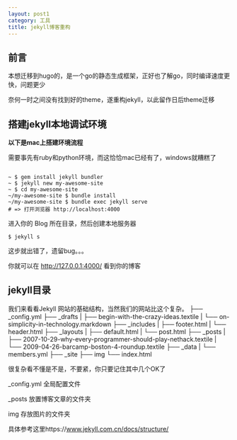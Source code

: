 ```yaml
---
layout: post1
category: 工具
title: jekyll博客重构
---
```


## 前言

本想迁移到hugo的，是一个go的静态生成框架，正好也了解go，同时编译速度更快，问题更少

奈何一时之间没有找到好的theme，遂重构jekyll，以此留作日后theme迁移

## 搭建jekyll本地调试环境

**以下是mac上搭建环境流程**

需要事先有ruby和python环境，而这恰恰mac已经有了，windows就糟糕了

```

~ $ gem install jekyll bundler
~ $ jekyll new my-awesome-site
~ $ cd my-awesome-site
~/my-awesome-site $ bundle install
~/my-awesome-site $ bundle exec jekyll serve
# => 打开浏览器 http://localhost:4000
```

进入你的 Blog 所在目录，然后创建本地服务器

```
$ jekyll s
```

这步就出错了，遗留bug。。。

你就可以在 http://127.0.0.1:4000/ 看到你的博客

## jekyll目录

我们来看看Jekyll 网站的基础结构，当然我们的网站比这个复杂。
├── _config.yml
├── _drafts
|   ├── begin-with-the-crazy-ideas.textile
|   └── on-simplicity-in-technology.markdown
├── _includes
|   ├── footer.html
|   └── header.html
├── _layouts
|   ├── default.html
|   └── post.html
├── _posts
|   ├── 2007-10-29-why-every-programmer-should-play-nethack.textile
|   └── 2009-04-26-barcamp-boston-4-roundup.textile
├── _data
|   └── members.yml
├── _site
├── img
└── index.html

很复杂看不懂是不是，不要紧，你只要记住其中几个OK了

_config.yml 全局配置文件

_posts  放置博客文章的文件夹

img 存放图片的文件夹

具体参考这里https://www.jekyll.com.cn/docs/structure/

